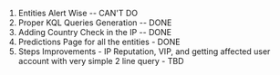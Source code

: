 1. Entities Alert Wise -- CAN'T DO
2. Proper KQL Queries Generation -- DONE
3. Adding Country Check in the IP -- DONE
4. Predictions Page for all the entities - DONE
5. Steps Improvements - IP Reputation, VIP, and getting affected user account with very simple 2 line query - TBD
